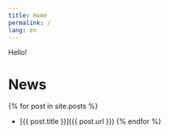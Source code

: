 ```yaml
---
title: Home
permalink: /
lang: en
---
```


Hello!

# News

{% for post in site.posts %}
 - [{{ post.title }}]({{ post.url }})
{% endfor %}
